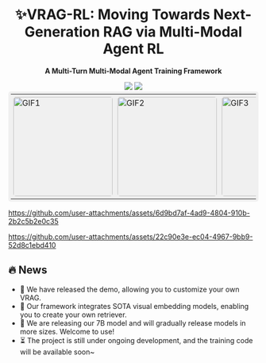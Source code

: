 



# <div align="center">✨VRAG-RL: Moving Towards Next-Generation RAG via Multi-Modal Agent RL<div>

<div align="center">
<!-- <h1>A Multi-round Multi-modal Reinforcement Learning Framework</h1> -->
<p><strong>A Multi-Turn Multi-Modal Agent Training Framework</strong></p>
<a href="https://arxiv.org/pdf/2505.22019" target="_blank"><img src=https://img.shields.io/badge/Paper-arXiv-red></a>
<!-- <a href=''><img src='https://img.shields.io/badge/%F0%9F%A4%97%20Hugging%20Face-Datasets-green'></a> -->
<a href="https://huggingface.co/autumncc/Qwen2.5-VL-7B-VRAG" target="_blank"><img src=https://img.shields.io/badge/%F0%9F%A4%97%20Hugging%20Face-model-blue></a>
</div>

<div align="center" style="background-color: #f0f0f0; padding: 5px; border-radius: 5px;">
  <table style="border-collapse: collapse; margin: 0 auto;">
    <tr>
      <td style="padding: 5px;">
        <img src="assets/gif1.gif" alt="GIF1" width="200" style="border-radius: 5px;" loop="infinite">
      </td>
      <td style="padding: 5px;">
        <img src="assets/gif2.GIF" alt="GIF2" width="200" style="border-radius: 5px;" loop="infinite">
      </td>
      <td style="padding: 5px;">
        <img src="assets/gif3.GIF" alt="GIF3" width="200" style="border-radius: 5px;" loop="infinite">
      </td>
    </tr>
  </table>
</div>

<https://github.com/user-attachments/assets/6d9bd7af-4ad9-4804-910b-2b2c5b2e0c35>

<https://github.com/user-attachments/assets/22c90e3e-ec04-4967-9bb9-52d8c1ebd410>



<!-- **⌛️ The project is still under ongoing development:**
- [x] Draft Demo
- [x] Model Release
- [ ] More Comprehensive Demo
- [ ] Training Code -->



## 🔥 News
- 🎉 We have released the demo, allowing you to customize your own VRAG.
- 🎉 Our framework integrates SOTA visual embedding models, enabling you to create your own retriever.
- 🎉 We are releasing our 7B model and will gradually release models in more sizes. Welcome to use!
- ⏳ The project is still under ongoing development, and the training code will be available soon~
<!-- - ⌛️ Training code will be released soon. -->
<!-- - 🎉 Our framework integrates various embedding models, enabling you to create your own retriever.
- 🎉 We have released the ViDoSeek dataset, which is suitable for Retrieval-augmented Generation in the large visually rich document collection. -->
